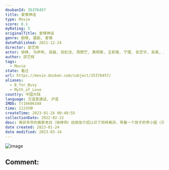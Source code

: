 ```yaml
---
doubanId: 35376457
title: 爱情神话
type: Movie
score: 8.1
myRating: 5
originalTitle: 爱情神话
genre: 剧情, 喜剧, 爱情
datePublished: 2021-12-24
director: 邵艺辉
actor: 徐峥, 马伊琍, 吴越, 倪虹洁, 周野芒, 黄明昊, 王影璐, 宁理, 张芝华, 吴冕, 冯玛娅, 哈姆扎·阿萨尔, 孙思瀚, 赵胤胤, 卫莱, 史航
author: 邵艺辉
tags:
  - Movie
state: 看过
url: https://movie.douban.com/subject/35376457/
aliases:
  - B_for_Busy
  - Myth_of_Love
country: 中国大陆
language: 汉语普通话, 沪语
IMDb: tt16606348
time: 112分钟
createTime: 2023-01-24 00:40:55
collectionDate: 2022-02-22
desc: 离异多年的画家老白（徐峥饰）经朋友介绍认识了同样离异，带着一个孩子的李小姐（马伊琍饰），老白对李小姐一见倾心，可是李小姐似乎对这段感情有所顾虑，一直止步不前。老白在家里开设了美术班，教成年人画画，...
date created: 2023-01-24
date modified: 2023-03-14
---
```


![image](p2772925591.jpg)

Comment:
---
